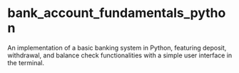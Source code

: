 # bank_account_fundamentals_python
An implementation of a basic banking system in Python, featuring deposit, withdrawal, and balance check functionalities with a simple user interface in the terminal.
